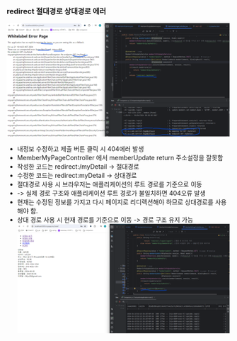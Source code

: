 ### redirect 절대경로 상대경로 에러
![img_7.png](img_7.png)
- 내정보 수정하고 제출 버튼 클릭 시 404에러 발생
- MemberMyPageController 에서 memberUpdate return 주소설정을 잘못함
- 작성한 코드는 redirect:/myDetail -> 절대경로
- 수정한 코드는 redirect:myDetail -> 상대경로
- 절대경로 사용 시 브라우저는 애플리케이션의 루트 경로를 기준으로 이동
-  -> 실제 경로 구조와 애플리케이션 루트 경로가 불일치하면 404오류 발생
- 현재는 수정된 정보를 가지고 다시 페이지로 리디렉션해야 하므로 상대경로를 사용해야 함.
- 상대 경로 사용 시 현재 경로를 기준으로 이동 -> 경로 구조 유지 가능
![img_8.png](img_8.png)